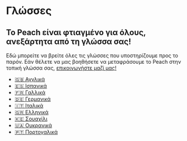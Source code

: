 # Γλώσσες
## Το Peach είναι φτιαγμένο για όλους, ανεξάρτητα από τη γλώσσα σας!

Εδώ μπορείτε να βρείτε όλες τις γλώσσες που υποστηρίζουμε προς το παρόν.
Εάν θέλετε να μας βοηθήσετε να μεταφράσουμε το Peach στην τοπική γλώσσα σας, [επικοινωνήστε μαζί μας!](mailto:hello@peachbitcoin.com)

- [🇬🇧 Αγγλικά](/)
- [🇪🇸 Ισπανικά](/es)
- [🇫🇷 Γαλλικά](/fr)
- [🇩🇪 Γερμανικά](/de)
- [🇮🇹 Ιταλικά](/it)
- [🇬🇷 Ελληνικά](/el)
- [🇰🇪 Σουαχίλι](/sw)
- [🇺🇦 Ουκρανικά](/uk)
- [🇵🇹 Πορτογαλικά](/pt)

